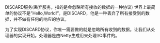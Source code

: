 DISCARD服务(丢弃服务，指的是会忽略所有接收的数据的一种协议)
世界上最简单的协议不是”Hello,World!”，是DISCARD，他是一种丢弃了所有接受到的数据，并不做有任何的响应的协议。

为了实现DISCARD协议，你唯一需要做的就是忽略所有收到的数据。让我们从处理器的实现开始，处理器是由Netty生成用来处理I/O事件的。